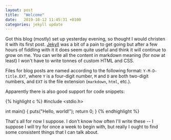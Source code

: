 ```yaml
---
layout: post
title:  "Welcome"
date:   2019-10-12 11:45:31 +0100
categories: jekyll update
---
```

Got this blog (mostly) set up yesterday evening, so thought I would christen it
with its first post. [Jekyll][jekyll-home] was a bit of a pain to get going but
after a few hours of fiddling with it it does seem quite useful and think it
will continue to grow on me. You can write all the content in markdown meaning
(for now at least) I won't have to write tonnes of custom HTML and CSS.

Files for blog posts are named according to the following format:
`Y-M-D-title.EXT`, where `Y` is a four-digit number, `M` and `D` are both
two-digit numbers, and `EXT` is the file extension (`markdown`, `html`, etc.).

Apparently there is also good support for code snippets:

{% highlight c %}
#include <stdio.h>

int main() {
	puts("Hello, world!");
	return 0;
}
{% endhighlight %}

That's all for now I suppose. I don't know how often I'll write these -- I
suppose I will try for once a week to begin with, but really I ought to find
some consistent things that I can talk about.

[jekyll-home]: https://jekyllrb.com/
